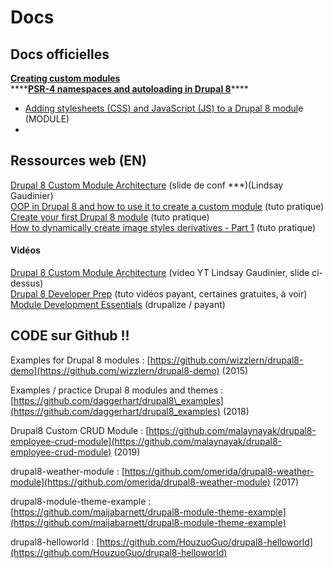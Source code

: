 # Docs

## Docs officielles

[**Creating custom modules**](https://www.drupal.org/docs/8/creating-custom-modules)  
****[**PSR-4 namespaces and autoloading in Drupal 8**](https://www.drupal.org/docs/develop/standards/psr-4-namespaces-and-autoloading-in-drupal-8)\*\*\*\*

* [Adding stylesheets \(CSS\) and JavaScript \(JS\) to a Drupal 8 modul](https://www.drupal.org/docs/8/creating-custom-modules/adding-stylesheets-css-and-javascript-js-to-a-drupal-8-module)e \(MODULE\)
* 
## Ressources web \(EN\)

[Drupal 8 Custom Module Architecture](https://legaudinier.github.io/Custom-Module-Presentation/#/) \(slide de conf \*\*\*\)\(Lindsay Gaudinier\)  
[OOP in Drupal 8 and how to use it to create a custom module](https://www.adcisolutions.com/knowledge/oop-drupal-8-and-how-use-it-create-custom-module) \(tuto pratique\)  
[Create your first Drupal 8 module](https://befused.com/drupal/first-drupal8-module) \(tuto pratique\)  
[How to dynamically create image styles derivatives - Part 1](https://drupalsun.com/john-svensson/2018/06/11/how-dynamically-create-image-styles-derivatives-part-1) \(tuto pratique\)

#### Vidéos

[Drupal 8 Custom Module Architecture](https://www.youtube.com/watch?v=xJ0FA-0102s) \(video YT Lindsay Gaudinier, slide ci-dessus\)[  
Drupal 8 Developer Prep](https://buildamodule.com/collection/drupal-8-developer-prep) \(tuto vidéos payant, certaines gratuites, à voir\)  
[Module Development Essentials](https://drupalize.me/series/module-development-essentials) \(drupalize / payant\)

## CODE sur Github !!

Examples for Drupal 8 modules : [https://github.com/wizzlern/drupal8-demo](https://github.com/wizzlern/drupal8-demo) \(2015\)

Examples / practice Drupal 8 modules and themes : [https://github.com/daggerhart/drupal8\_examples](https://github.com/daggerhart/drupal8_examples) \(2018\)

Drupal8 Custom CRUD Module : [https://github.com/malaynayak/drupal8-employee-crud-module](https://github.com/malaynayak/drupal8-employee-crud-module) \(2019\)

drupal8-weather-module : [https://github.com/omerida/drupal8-weather-module](https://github.com/omerida/drupal8-weather-module) \(2017\)

drupal8-module-theme-example : [https://github.com/maijabarnett/drupal8-module-theme-example](https://github.com/maijabarnett/drupal8-module-theme-example)

drupal8-helloworld : [https://github.com/HouzuoGuo/drupal8-helloworld](https://github.com/HouzuoGuo/drupal8-helloworld)

